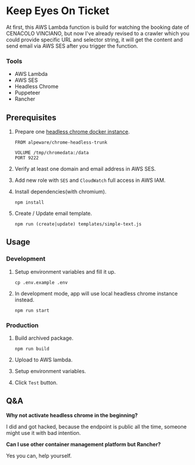 # Keep Eyes On Ticket

At first, this AWS Lambda function is build for watching the booking date of CENACOLO VINCIANO, but now I've already revised to a crawler which you could provide specific URL and selector string, it will get the content and send email via AWS SES after you trigger the function.

### Tools

* AWS Lambda
* AWS SES
* Headless Chrome
* Puppeteer
* Rancher

## Prerequisites

1. Prepare one [headless chrome docker instance](https://hub.docker.com/r/alpeware/chrome-headless-trunk/).

    ```
    FROM alpeware/chrome-headless-trunk

    VOLUME /tmp/chromedata:/data
    PORT 9222
    ```
1. Verify at least one domain and email address in AWS SES.
1. Add new role with `SES` and `CloudWatch` full access in AWS IAM.
1. Install dependencies(with chromium).

    ```
    npm install
    ```
1. Create / Update email template.

    ```
    npm run (create|update) templates/simple-text.js
    ```

## Usage

### Development

1. Setup environment variables and fill it up.

    ```
    cp .env.example .env
    ```

1. In development mode, app will use local headless chrome instance instead.

    ```
    npm run start
    ```

### Production

1. Build archived package.

    ```
    npm run build
    ```
1. Upload to AWS lambda.
1. Setup environment variables.
1. Click `Test` button.

## Q&A

**Why not activate headless chrome in the beginning?**

I did and got hacked, because the endpoint is public all the time, someone might use it with bad intention.

**Can I use other container management platform but Rancher?**

Yes you can, help yourself.
